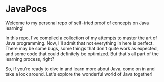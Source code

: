 # JavaPocs

Welcome to my personal repo of self-tried proof of concepts on Java learning!

In this repo, I've compiled a collection of my attempts to master the art of Java programming.
Now, I'll admit that not everything in here is perfect. There may be some bugs, some things that don't quite work as expected, and some code that could definitely be optimized. But that's all part of the learning process, right?

So, if you're ready to dive in and learn more about Java, come on in and take a look around. Let's explore the wonderful world of Java together!
